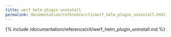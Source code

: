 ```yaml
---
title: werf helm plugin uninstall
permalink: documentation/reference/cli/werf_helm_plugin_uninstall.html
---
```


{% include /documentation/reference/cli/werf_helm_plugin_uninstall.md %}

